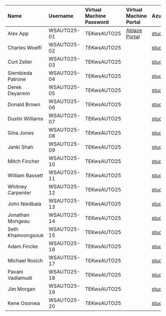 | Name                  | Username    | Virtual Machine Password   | Virtual Machine Portal                        | Azure account                             | Azure account password   |
|:----------------------|:------------|:---------------------------|:----------------------------------------------|:------------------------------------------|:-------------------------|
| Alex App              | WSAUTO25-01 | TEKwsAUTO25                | [Ablaze Portal](https://my.ablazedesktop.com) | student001@opscosolutions.onmicrosoft.com | P@ssw0rd20250722!         |
| Charles Woelfl        | WSAUTO25-02 | TEKwsAUTO25               |                                               | student002@opscosolutions.onmicrosoft.com | P@ssw0rd20250722!         |
| Curt Zeller           | WSAUTO25-03 | TEKwsAUTO25               |                                               | student003@opscosolutions.onmicrosoft.com | P@ssw0rd20250722!         |
| Siembieda Patrone     | WSAUTO25-04 | TEKwsAUTO25               |                                               | student004@opscosolutions.onmicrosoft.com | P@ssw0rd20250722!         |
| Derek Deyarmin        | WSAUTO25-05 | TEKwsAUTO25               |                                               | student005@opscosolutions.onmicrosoft.com | P@ssw0rd20250722!         |
| Donald Brown          | WSAUTO25-06 | TEKwsAUTO25               |                                               | student006@opscosolutions.onmicrosoft.com | P@ssw0rd20250722!         |
| Dustin Williams       | WSAUTO25-07 | TEKwsAUTO25               |                                               | student007@opscosolutions.onmicrosoft.com | P@ssw0rd20250722!         |
| Gina Jones            | WSAUTO25-08 | TEKwsAUTO25               |                                               | student008@opscosolutions.onmicrosoft.com | P@ssw0rd20250722!         |
| Janki Shah            | WSAUTO25-09 | TEKwsAUTO25               |                                               | student009@opscosolutions.onmicrosoft.com | P@ssw0rd20250722!         |
| Mitch Fincher         | WSAUTO25-10 | TEKwsAUTO25               |                                               | student010@opscosolutions.onmicrosoft.com | P@ssw0rd20250722!         |
| William Bassett       | WSAUTO25-11 | TEKwsAUTO25              |                                               | student011@opscosolutions.onmicrosoft.com | P@ssw0rd20250722!         |
| Whitney Carpenter     | WSAUTO25-12 | TEKwsAUTO25              |                                               | student012@opscosolutions.onmicrosoft.com | P@ssw0rd20250722!         |
| John Niedbala         | WSAUTO25-13 | TEKwsAUTO25              |                                               | student013@opscosolutions.onmicrosoft.com | P@ssw0rd20250722!        |
| Jonathan Mongeau      | WSAUTO25-14 | TEKwsAUTO25             |                                               | student014@opscosolutions.onmicrosoft.com | P@ssw0rd20250722!         |
| Seth Khamvongsouk     | WSAUTO25-15 | TEKwsAUTO25              |                                               | student015@opscosolutions.onmicrosoft.com | P@ssw0rd20250722!         |
| Adam Fincke           | WSAUTO25-16 | TEKwsAUTO25             |                                               | student016@opscosolutions.onmicrosoft.com | P@ssw0rd20250722!         |
| Michael Rosich        | WSAUTO25-17 | TEKwsAUTO25             |                                               | student017@opscosolutions.onmicrosoft.com | P@ssw0rd20250722!         |
| Pavani Vadlamudi      | WSAUTO25-18 | TEKwsAUTO25             |                                               | student018@opscosolutions.onmicrosoft.com | P@ssw0rd20250722!         |
| Jim Morgan            | WSAUTO25-19 | TEKwsAUTO25             |                                               | student019@opscosolutions.onmicrosoft.com | P@ssw0rd20250722!         |
| Kene Osonwa           | WSAUTO25-20 | TEKwsAUTO25             |                                               | student020@opscosolutions.onmicrosoft.com | P@ssw0rd20250722!         |
